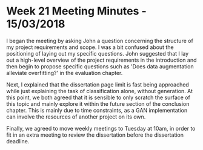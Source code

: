 # Week 21 Meeting Minutes - 15/03/2018

I began the meeting by asking John a question concerning the structure of my project requirements and scope.
I was a bit confused about the positioning of laying out my specific questions.
John suggested that I lay out a high-level overview of the project requirements in the introduction and then begin to propose specific questions such as 'Does data augmentation alleviate overfitting?' in the evaluation chapter.

Next, I explained that the dissertation page limit is fast being approached while just explaining the task of classification alone, without generation.
At this point, we both agreed that it is sensible to only scratch the surface of this topic and mainly explore it within the future section of the conclusion chapter.
This is mainly due to time constraints, as a GAN implementation can involve the resources of another project on its own.

Finally, we agreed to move weekly meetings to Tuesday at 10am, in order to fit in an extra meeting to review the dissertation before the dissertation deadline.
